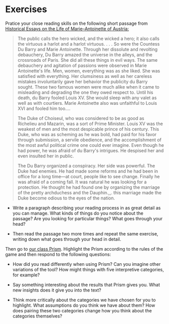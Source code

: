# Exercises

Pratice your close reading skills on the following short passage from [Historical Essays on the Life of Marie–Antoinette of Austria:](http://chnm.gmu.edu/revolution/d/262/)

> The public calls the hero wicked, and the wicked a hero; it also calls the virtuous a harlot and a harlot virtuous. . . . So were the Countess Du Barry and Marie Antoinette. Through her dissolute and revolting debauchery, Du Barry amazed the universe in the alleys, and the crossroads of Paris. She did all these things in evil ways. The same debauchery and agitation of passions were observed in Marie Antoinette's life. Men, women, everything was as she liked. She was satisfied with everything. Her clumsiness as well as her careless mistakes involuntarily gave her behavior the publicity du Barry sought. These two famous women were much alike when it came to misleading and degrading the one they owed respect to. Until his death, du Barry fooled Louis XV. She would sleep with any valet as well as with courtiers. Marie Antoinette also was unfaithful to Louis XVI and fooled him too....
> 
> The Duke of Choiseul, who was considered to be as good as Richelieu and Mazarin, was a sort of Prime Minister. Louis XV was the weakest of men and the most despicable prince of his century. This Duke, who was as scheming as he was bold, had paid for his favor through submission, a servile obedience, and the accomplishment of the most awful political crime one could ever imagine. Even though he had power, he was afraid of du Barry's intrigues. He despised her and even insulted her in public.
> 
> The Du Barry organized a conspiracy. Her side was powerful. The Duke had enemies. He had made some reforms and he had been in office for a long time—at court, people like to see change. Finally he was afraid of a coming fall. It was natural he was looking for a protection. He thought he had found one by organizing the marriage of the pretty archduchess and the Dauphin.,,. this marriage made the Duke become odious to the eyes of the nation.

* Write a paragraph describing your reading process in as great detail as you can manage. What kinds of things do you notice about the passage? Are you looking for particular things? What goes through your head?

* Then read the passage two more times and repeat the same exercise, writing down what goes through your head in detail.


Then go to [our class Prism](http://prism.scholarslab.org/prisms/747fbb52-6bb9-11e6-a3b6-005056b3784e/highlight?locale=en). Highlight the Prism according to the rules of the game and then respond to the following questions:

* How did you read differently when using Prism? Can you imagine other variations of the tool? How might things with five interpretive categories, for example?

* Say something interesting about the results that Prism gives you. What new insights does it give you into the text?

* Think more critically about the categories we have chosen for you to highlight. What assumptions do you think we have about them? How does pairing these two categories change how you think about the categories themselves? 


